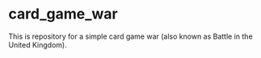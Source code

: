 # card_game_war
This is repository for a simple card game war (also known as Battle in the United Kingdom).

